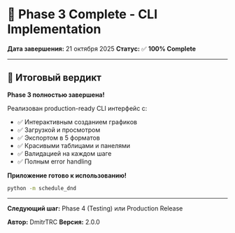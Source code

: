 # 🎉 Phase 3 Complete - CLI Implementation

**Дата завершения:** 21 октября 2025
**Статус:** ✅ **100% Complete**

---

## 🎉 Итоговый вердикт

**Phase 3 полностью завершена!**

Реализован production-ready CLI интерфейс с:
- ✅ Интерактивным созданием графиков
- ✅ Загрузкой и просмотром
- ✅ Экспортом в 5 форматов
- ✅ Красивыми таблицами и панелями
- ✅ Валидацией на каждом шаге
- ✅ Полным error handling

**Приложение готово к использованию!**

```bash
python -m schedule_dnd
```

---

**Следующий шаг:** Phase 4 (Testing) или Production Release

**Автор:** DmitrTRC
**Версия:** 2.0.0
